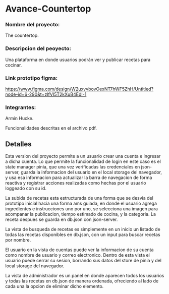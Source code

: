 # Avance-Countertop




### Nombre del proyecto: 
The countertop.

### Descripcion del peoyecto:
Una plataforma en donde usuarios podrán ver y publicar recetas para cocinar.

### Link prototipo figma:
https://www.figma.com/design/W2uxvvbovOexNT7hWF5ZhH/Untitled?node-id=6-290&t=zIfVI5T2kXuB4EdI-1

### Integrantes:
Armin Hucke.

Funcionalidades descritas en el archivo pdf.

## Detalles

Esta version del proyecto permite a un usuario crear una cuenta e ingresar a dicha cuenta. Lo que permite la funcionalidad de login en este caso es el state manager pinia, que una vez verificadas las credenciales en json-server, guarda la informacion del usuario en el local storage del navegador, y usa esa informacion para actualizar la barra de navegacion de forma reactiva y registrar acciones realizadas como hechas por el usuario loggeado con su id.

La subida de recetas esta estructurada de una forma que se desvia del prototipo inicial hacia una forma ams guiada, en donde el usuario agrega ingredientes e instrucciones uno por uno, se selecciona una imagen para acompanar la publicacion, tiempo estimado de cocina, y la categoria. La receta despues se guarda en db.json con json-server.

La vista de busqueda de recetas es simplemente en un inicio un listado de todas las recetas disponibles en db.json, con un input para buscar recetas por nombre.

El usuario en la vista de cuentas puede ver la informacion de su cuenta como nombre de usuario y correo electronico. Dentro de esta vista el usuario puede cerrar su sesion, borrando sus datos del store de pinia y del local storage del navegador.

La vista de administrador es un panel en donde aparecen todos los usuarios y todas las recetas en db.json de manera ordenada, ofreciendo al lado de cada una la opcion de eliminar dicho elemento.
